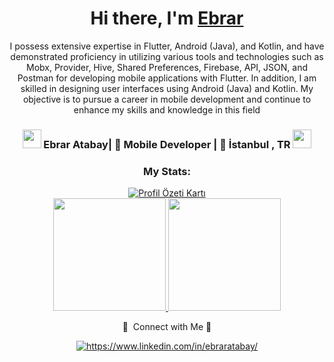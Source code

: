 <div align="center">
   <h1>Hi there, I'm <a href="https://ebraratabay.com">Ebrar</a></h1>
</div>
<div align="center"
   <h4>I possess extensive expertise in Flutter, Android (Java), and Kotlin, and have demonstrated
proficiency in utilizing various tools and technologies such as Mobx, Provider, Hive, Shared
Preferences, Firebase, API, JSON, and Postman for developing mobile applications with Flutter. In
addition, I am skilled in designing user interfaces using Android (Java) and Kotlin. My objective is to
pursue a career in mobile development and continue to enhance my skills and knowledge in this field</h4>
</div>

<div align="center">
   <h3>
   <img src="https://media.giphy.com/media/WUlplcMpOCEmTGBtBW/giphy.gif" width="30">  
   Ebrar Atabay| 📱 Mobile Developer | 🌆 İstanbul , TR  <img src="https://media.giphy.com/media/WUlplcMpOCEmTGBtBW/giphy.gif" width="30">
   </h3>

   <h3 align="center">My Stats:</h3>
<a href="https://github.com/marytennyson">  
   <div align="center">
      <img src="http://github-profile-summary-cards.vercel.app/api/cards/profile-details?username=marytennyson&theme=ayu_mirage" alt="Profil Özeti Kartı">
   </div>
  <img height="180em" src="https://github-readme-stats-eight-theta.vercel.app/api?username=marytennyson&show_icons=true&theme=omni&include_all_commits=true&count_private=true"/>
  <img height="180em" src="https://github-readme-stats-eight-theta.vercel.app/api/top-langs/?username=marytennyson&layout=compact&langs_count=8&theme=omni"/>
</a>
   
   🌸 &nbsp;Connect with Me 🌸


<a href="https://www.linkedin.com/in/ebraratabay/" target="_blank">
    <img src="https://img.shields.io/badge/%20-linkedin-f498ad" alt="https://www.linkedin.com/in/ebraratabay/">
</a>



   </a>
</div>
